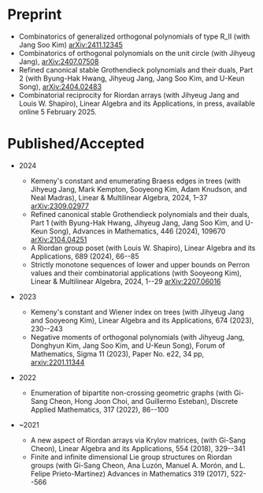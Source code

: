 # Preprint
  - Combinatorics of generalized orthogonal polynomials of type R_II (with Jang Soo Kim) <a href="http://arxiv.org/abs/2411.12345" target="_blank" rel="noopener noreferrer">arXiv:2411.12345</a>
  - Combinatorics of orthogonal polynomials on the unit circle (with Jihyeug Jang), <a href="https://arxiv.org/abs/2407.07508" target="_blank" rel="noopener noreferrer">arXiv:2407.07508</a>
  - Refined canonical stable Grothendieck polynomials and their duals, Part 2 (with Byung-Hak Hwang, Jihyeug Jang, Jang Soo Kim, and U-Keun Song),  <a href="https://arxiv.org/abs/2404.02483" target="_blank" rel="noopener noreferrer">arXiv:2404.02483</a>
  - Combinatorial reciprocity for Riordan arrays (with Jihyeug Jang and Louis W. Shapiro), Linear Algebra and its Applications, in press, available online 5 February 2025.

# Published/Accepted  

* 2024
  - Kemeny's constant and enumerating Braess edges in trees (with Jihyeug Jang, Mark Kempton, Sooyeong Kim, Adam Knudson, and Neal Madras), Linear & Multilinear Algebra, 2024, 1–37 <a href="https://arxiv.org/abs/2309.02977" target="_blank" rel="noopener noreferrer">arXiv:2309.02977</a> 
  - Refined canonical stable Grothendieck polynomials and their duals, Part 1 (with Byung-Hak Hwang, Jihyeug Jang, Jang Soo Kim, and U-Keun Song), Advances in Mathematics, 446 (2024), 109670 <a href="https://arxiv.org/abs/2104.04251" target="_blank" rel="noopener noreferrer">arXiv:2104.04251</a>
  - A Riordan group poset (with Louis W. Shapiro), Linear Algebra and its Applications, 689 (2024), 66--85
  - Strictly monotone sequences of lower and upper bounds on Perron values and their combinatorial applications (with Sooyeong Kim), Linear & Multilinear Algebra, 2024, 1--29  <a href="https://arxiv.org/abs/2207.06016" target="_blank" rel="noopener noreferrer">arXiv:2207.06016</a>

* 2023
  - Kemeny's constant and Wiener index on trees (with Jihyeug Jang and Sooyeong Kim), Linear Algebra and its Applications, 674 (2023), 230--243
  - Negative moments of orthogonal polynomials (with Jihyeug Jang, Donghyun Kim, Jang Soo Kim, and U-Keun Song), Forum of Mathematics, Sigma 11 (2023), Paper No. e22, 34 pp, <a href="https://arxiv.org/abs/2201.11344" target="_blank" rel="noopener noreferrer">arxiv:2201.11344</a>
    
* 2022
  - Enumeration of bipartite non-crossing geometric graphs (with Gi-Sang Cheon, Hong Joon Choi, and Guillermo Esteban), Discrete Applied Mathematics, 317 (2022), 86--100

* ~2021
  - A new aspect of Riordan arrays via Krylov matrices, (with Gi-Sang Cheon), Linear Algebra and its Applications, 554 (2018), 329--341
  - Finite and infinite dimensional Lie group structures on Riordan groups (with Gi-Sang Cheon, Ana Luzón, Manuel A. Morón, and L. Felipe Prieto-Martinez) Advances in Mathematics 319 (2017), 522--566
